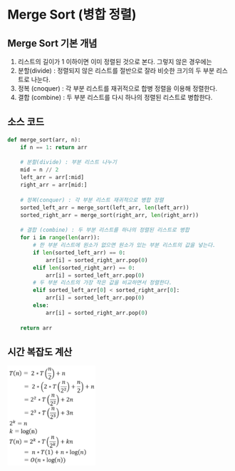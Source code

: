 # Merge Sort (병합 정렬)



## Merge Sort 기본 개념

1. 리스트의 길이가 1 이하이면 이미 정렬된 것으로 본다. 그렇지 않은 경우에는
2. 분할(divide) : 정렬되지 않은 리스트를 절반으로 잘라 비슷한 크기의 두 부분 리스트로 나눈다.
3. 정복 (cnoquer) : 각 부분 리스트를 재귀적으로 합병 정렬을 이용해 정렬한다.
4. 결합 (combine) : 두 부분 리스트를 다시 하나의 정렬된 리스트로 병합한다.



## 소스 코드

```python
def merge_sort(arr, n):
    if n == 1: return arr
	
    # 분할(divide) : 부분 리스트 나누기
    mid = n // 2
    left_arr = arr[:mid]
    right_arr = arr[mid:]
    
    # 정복(conquer) : 각 부분 리스트 재귀적으로 병합 정렬
    sorted_left_arr = merge_sort(left_arr, len(left_arr))
    sorted_right_arr = merge_sort(right_arr, len(right_arr))
	
    # 결합 (combine) : 두 부분 리스트를 하나의 정렬된 리스트로 병합
    for i in range(len(arr)):
    	# 한 부분 리스트에 원소가 없으면 원소가 있는 부분 리스트의 값을 넣는다.
        if len(sorted_left_arr) == 0:
            arr[i] = sorted_right_arr.pop(0)
        elif len(sorted_right_arr) == 0:
            arr[i] = sorted_left_arr.pop(0)
        # 두 부분 리스트의 가장 작은 값을 비교하면서 정렬한다.
        elif sorted_left_arr[0] < sorted_right_arr[0]:
            arr[i] = sorted_left_arr.pop(0)
        else:
            arr[i] = sorted_right_arr.pop(0)
            
    return arr
```



## 시간 복잡도 계산

<img src="Merge_Sort.assets/image-20210408180223207.png" alt="image-20210408180223207" style="zoom: 80%;" />	